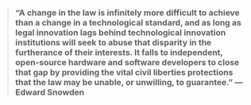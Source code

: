 <blockquote> <h3>“A change in the law is infinitely more difficult to achieve than a change in a technological standard, and as long as legal innovation lags behind technological innovation institutions will seek to abuse that disparity in the furtherance of their interests. It falls to independent, open-source hardware and software developers to close that gap by providing the vital civil liberties protections that the law may be unable, or unwilling, to guarantee.”
— Edward Snowden </h3></blockquote>
